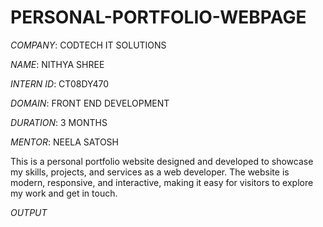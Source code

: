 # PERSONAL-PORTFOLIO-WEBPAGE

*COMPANY*: CODTECH IT SOLUTIONS

*NAME*: NITHYA SHREE

*INTERN ID*: CT08DY470

*DOMAIN*: FRONT END DEVELOPMENT

*DURATION*: 3 MONTHS

*MENTOR*: NEELA SATOSH

This is a personal portfolio website designed and developed to showcase my skills, projects, and services as a web developer. The website is modern, responsive, and interactive, making it easy for visitors to explore my work and get in touch.

*OUTPUT*

